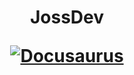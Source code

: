 <h1 align="center">
  <p align="center">JossDev</p>
  <a href="https://jossdev.netlify.app/"><img src="https://i.ibb.co/4RpyL62/image.png" alt="Docusaurus"></a>
</h1>
